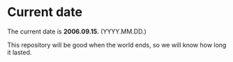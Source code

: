 # Current date

The current date is **2006.09.15.** (YYYY.MM.DD.)

This repository will be good when the world ends, so we will know how long it lasted.